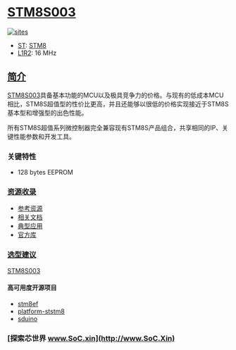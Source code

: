 ﻿# [STM8S003](https://github.com/SoCXin/STM8S003)

[![sites](http://182.61.61.133/link/resources/SoC.png)](http://www.SoC.Xin)

* [ST](https://www.st.com/zh/): [STM8](https://github.com/SoCXin/8051)
* [L1R2](https://github.com/SoCXin/Level): 16 MHz

## [简介](https://github.com/SoCXin/STM8S003/wiki)

[STM8S003](https://github.com/SoCXin/STM8S003)具备基本功能的MCU以及极具竞争力的价格。与现有的低成本MCU相比，STM8S超值型的性价比更高，并且还能够以很低的价格实现接近于STM8S基本型和增强型的出色性能。

所有STM8S超值系列微控制器完全兼容现有STM8S产品组合，共享相同的IP、关键性能参数和开发工具。

### 关键特性

* 128 bytes EEPROM

### [资源收录](https://github.com/SoCXin)

* [参考资源](src/)
* [相关文档](docs/)
* [典型应用](project/)
* [官方库](https://www.st.com/en/embedded-software/stsw-stm8069.html)

### [选型建议](https://github.com/SoCXin)

[STM8S003](https://www.st.com/zh/microcontrollers-microprocessors/stm8s-value-line.html)



#### 高可用度开源项目

* [stm8ef](https://github.com/TG9541/stm8ef)
* [platform-ststm8](https://github.com/platformio/platform-ststm8)
* [sduino](https://github.com/tenbaht/sduino)


### [探索芯世界 www.SoC.xin](http://www.SoC.Xin)
